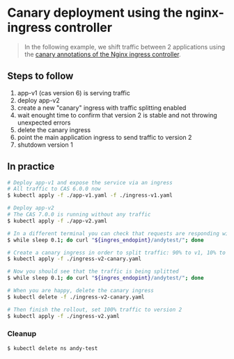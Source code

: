 Canary deployment using the nginx-ingress controller
====================================================

> In the following example, we shift traffic between 2 applications using the
[canary annotations of the Nginx ingress
controller](https://kubernetes.github.io/ingress-nginx/user-guide/nginx-configuration/annotations/#canary).

## Steps to follow

1. app-v1 (cas version 6) is serving traffic
1. deploy app-v2
1. create a new "canary" ingress with traffic splitting enabled
1. wait enought time to confirm that version 2 is stable and not throwing
   unexpected errors
1. delete the canary ingress
1. point the main application ingress to send traffic to version 2
1. shutdown version 1

## In practice

```bash
# Deploy app-v1 and expose the service via an ingress
# All traffic to CAS 6.0.0 now
$ kubectl apply -f ./app-v1.yaml -f ./ingress-v1.yaml

# Deploy app-v2
# The CAS 7.0.0 is running without any traffic
$ kubectl apply -f ./app-v2.yaml

# In a different terminal you can check that requests are responding with version 1
$ while sleep 0.1; do curl "${ingres_endopint}/andytest/"; done

# Create a canary ingress in order to split traffic: 90% to v1, 10% to v2
$ kubectl apply -f ./ingress-v2-canary.yaml

# Now you should see that the traffic is being splitted
$ while sleep 0.1; do curl "${ingres_endopint}/andytest/"; done

# When you are happy, delete the canary ingress
$ kubectl delete -f ./ingress-v2-canary.yaml

# Then finish the rollout, set 100% traffic to version 2
$ kubectl apply -f ./ingress-v2.yaml
```

### Cleanup

```bash
$ kubectl delete ns andy-test
```
